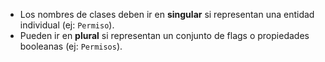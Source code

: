 
- Los nombres de clases deben ir en **singular** si representan una entidad individual (ej: `Permiso`).
- Pueden ir en **plural** si representan un conjunto de flags o propiedades booleanas (ej: `Permisos`).